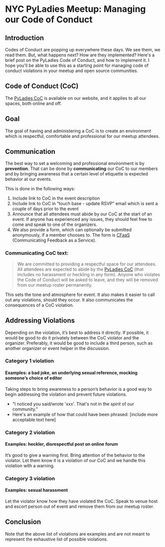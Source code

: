 # NYC PyLadies Meetup:  Managing our Code of Conduct

## Introduction
Codes of Conduct are popping up everywhere these days.  We see them, we read them.  But, what happens next?  How are they implemented?  Here's a brief post on the PyLadies Code of Conduct, and how to implement it.  I hope you'll be able to use this as a starting point for managing code of conduct violations in your meetup and open source communities.  

## Code of Conduct (CoC)
The [PyLadies CoC](http://www.pyladies.com/CodeOfConduct/) is available on our website, and it applies to all our spaces, both online and off.  

## Goal
The goal of having and administering a CoC is to create an environment which is respectful, comfortable and professional for our meetup attendees.

## Communication
The best way to set a welcoming and professional environment is by **prevention**.  That can be done by **communicating** our CoC to our members and by bringing awareness that a certain level of etiquette is expected behavior at our events.  

This is done in the following ways:
1.  Include link to CoC in the event description
2.  Include link to CoC in “touch base - update RSVP” email which is sent a couple of days prior to the event
3.  Announce that all attendees must abide by our CoC at the start of an event.  If anyone has experienced any issues, they should feel free to come and speak to one of the organizers.  
4.  We also provide a form, which can optionally be submitted anonymously, if a member chooses to.  The form is [CFaaS](https://goo.gl/forms/HiwT4P3uvEgVB3Xz2) (Communicating Feedback as a Service).

### Communicating CoC text:
>We are committed to providing a respectful space for our attendees.  All attendees are expected to abide by the [PyLadies CoC](http://www.pyladies.com/CodeOfConduct/) (that includes no harassment or heckling in any form). Anyone who violates the Code of Conduct will be asked to leave, and they will be removed from our meetup roster permanently.

This sets the tone and atmosphere for event.  It also makes it easier to call out any violations, should they occur.  It also communicates the consequences of a CoC violation.   

## Addressing Violations
Depending on the violation, it’s best to address it directly.  If possible, it would be good to do it privately between the CoC violator and the organizer.  Preferably, it would be good to include a third person, such as another organizer or event helper in the discussion.  

### Category 1 violation
#### Examples:  a bad joke, an underlying sexual reference, mocking someone’s choice of editor
Taking steps to bring awareness to a person’s behavior is a good way to begin addressing the violation and prevent future violations.  
* "I noticed you said/wrote 'xxx'.  That's not in the _spirit_ of our community."
* Here's an example of how that could have been phrased:  [include more acceptable text here]


### Category 2 violation
#### Examples:  heckler, disrespectful post on online forum
It’s good to give a warning first.  Bring attention of the behavior to  the violator.  Let them know it is a violation of our CoC and we handle this violation with a warning.  

### Category 3 violation
#### Examples:  sexual harassment
Let the violator know how they have violated the CoC.  Speak to venue host and escort person out of event and remove them from our meetup roster.

## Conclusion
Note that the above list of violations are examples and are not meant to represent the exhaustive list of possible violations.  


